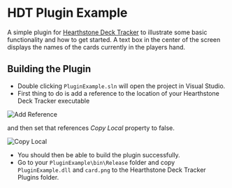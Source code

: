 # HDT Plugin Example
A simple plugin for [Hearthstone Deck Tracker](https://github.com/Epix37/Hearthstone-Deck-Tracker) to illustrate some basic functionality and how to get started.
A text box in the center of the screen displays the names of the cards currently in the players hand.

## Building the Plugin

- Double clicking `PluginExample.sln` will open the project in Visual Studio.
- First thing to do is add a reference to the location of your Hearthstone Deck Tracker executable

![Add Reference](http://i.imgur.com/LLpgkOH.png)

and then set that references *Copy Local* property to false.

![Copy Local](http://i.imgur.com/bhdqQ0T.png)
- You should then be able to build the plugin successfully.
- Go to your `PluginExample\bin\Release` folder and copy `PluginExample.dll` and `card.png` to the Hearthstone Deck Tracker Plugins folder.
